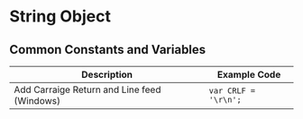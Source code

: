 # String Object

## Common Constants and Variables

| Description | Example Code |  
| ---- | ---- |  
| Add Carraige Return and Line feed  (Windows) | `var CRLF = '\r\n';` |    

